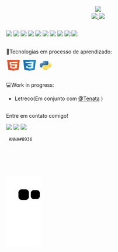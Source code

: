 <div align="center">
  <a href="https://github.com/AnnaTRocha"/>
  <img src="https://user-images.githubusercontent.com/95356877/173167015-d3a1b489-6724-4c33-9892-5e9de25084d6.gif"/>
</div>
  
<div align="center">
  <a href="https://github.com/AnnaTRocha"/>
  <img height="150em" src="https://github-readme-stats.vercel.app/api?username=AnnaTRocha&show_icons=true&theme=dark&include_all_commits=true&count_private=true"/>
  <a href="https://github.com/AnnaTRocha"/>
  <img height="150em" src="https://github-readme-stats.vercel.app/api/top-langs/?username=AnnaTRocha&layout=compact&langs_count=7&theme=dark"/>
</div>
  
##

<div>
   <a href="https://github.com/AnnaTRocha" target="_blank"><img src="https://img.shields.io/badge/Arduino_IDE-00979D?style=for-the-badge&logo=arduino&logoColor=white" target="_blank"></a>
  <a href="https://github.com/AnnaTRocha" target="_blank"><img src="https://img.shields.io/badge/Python-3776AB?style=for-the-badge&logo=python&logoColor=white" target="_blank"></a>
    <a href="https://github.com/AnnaTRocha" target="_blank"><img src="https://img.shields.io/badge/Java-ED8B00?style=for-the-badge&logo=java&logoColor=white" target="_blank"></a>
   <a href="https://github.com/AnnaTRocha" target="_blank"><img src="	https://img.shields.io/badge/Eclipse-2C2255?style=for-the-badge&logo=eclipse&logoColor=white" target="_blank"></a>
   <a href="https://github.com/AnnaTRocha" target="_blank"><img src="https://img.shields.io/badge/PyCharm-000000.svg?&style=for-the-badge&logo=PyCharm&logoColor=white" target="_blank"></a>
  <a href="https://github.com/AnnaTRocha" target="_blank"><img src="https://img.shields.io/badge/GitHub-100000?style=for-the-badge&logo=github&logoColor=white" target="_blank"></a>
  <a href="https://github.com/AnnaTRocha" target="_blank"><img src="https://img.shields.io/badge/Colab-F9AB00?style=for-the-badge&logo=googlecolab&color=525252" target="_blank"></a>
  <a href="https://github.com/AnnaTRocha" target="_blank"><img src="https://img.shields.io/badge/Figma-F24E1E?style=for-the-badge&logo=figma&logoColor=white" target="_blank"></a>
  <a href="https://github.com/AnnaTRocha" target="_blank"><img src="https://img.shields.io/badge/Adobe%20Photoshop-31A8FF?style=for-the-badge&logo=Adobe%20Photoshop&logoColor=black" target="_blank"></a>
  <a href="https://github.com/AnnaTRocha" target="_blank"><img src="https://img.shields.io/badge/Krita-203759?style=for-the-badge&logo=krita&logoColor=EEF37B" target="_blank"></a>

 ##
  
📝Tecnologias em processo de aprendizado: 
  
   <img align="center" alt="HTML" height="30" width="40" src="https://raw.githubusercontent.com/devicons/devicon/master/icons/html5/html5-original.svg">
  <img align="center" alt="CSS" height="30" width="40" src="https://raw.githubusercontent.com/devicons/devicon/master/icons/css3/css3-original.svg">
  <img align="center" alt="Python" height="30" width="40" src="https://raw.githubusercontent.com/devicons/devicon/master/icons/python/python-original.svg">
 
  ##
  
 💻Work in progress:
  
  - Letreco(Em conjunto com [@Tenata](https://github.com/TenataOfficial) )
  
<div>    
   
 ##
  
  Entre em contato comigo!
    
  <a href="https://www.linkedin.com/in/anna-rocha-5a3126227" target="_blank"><img src="https://img.shields.io/badge/-LinkedIn-%230077B5?style=for-the-badge&logo=linkedin&logoColor=white" target="_blank"></a>
  <a href = "mailto:annaleletr@gmail.com"><img src="https://img.shields.io/badge/-Gmail-%23333?style=for-the-badge&logo=gmail&logoColor=white" target="_blank"></a>
  <img src="https://img.shields.io/badge/Discord-7289DA?style=for-the-badge&logo=discord&logoColor=white" target="_blank">
  
  
     ANNA#8936
  <br><br>
</div>
  
  <!--
<a href="https://github.com/AnnaTRocha" target="_blank"><img src="https://img.shields.io/badge/HTML5-E34F26?style=for-the-badge&logo=html5&logoColor=white" target="_blank"></a>
  <a href="https://github.com/AnnaTRocha" target="_blank"><img src="https://img.shields.io/badge/CSS3-1572B6?style=for-the-badge&logo=css3&logoColor=white" target="_blank"></a>
  <a href="https://github.com/AnnaTRocha" target="_blank"><img src="https://img.shields.io/badge/PostgreSQL-316192?style=for-the-badge&logo=postgresql&logoColor=white" target="_blank"></a> 
  <a href="https://github.com/AnnaTRocha" target="_blank"><img src="https://img.shields.io/badge/Visual_Studio_Code-0078D4?style=for-the-badge&logo=visual%20studio%20code&logoColor=white" target="_blank"></a>
  <a href="https://github.com/AnnaTRocha" target="_blank"><img src="https://img.shields.io/badge/Spring-6DB33F?style=for-the-badge&logo=spring&logoColor=white" target="_blank"></a>
  <a href="https://github.com/AnnaTRocha" target="_blank"><img src="https://img.shields.io/badge/Notepad++-90E59A.svg?style=for-the-badge&logo=notepad%2B%2B&logoColor=black" target="_blank"></a>
  <a href="https://github.com/AnnaTRocha" target="_blank"><img src="https://img.shields.io/badge/Android_Studio-3DDC84?style=for-the-badge&logo=android-studio&logoColor=white" target="_blank"></a>
  <a href="https://github.com/AnnaTRocha" target="_blank"><img src="https://img.shields.io/badge/apache%20netbeans-1B6AC6?style=for-the-badge&logo=apache%20netbeans%20IDE&logoColor=white" target="_blank"></a>
  <a href="https://github.com/AnnaTRocha" target="_blank"><img src="https://img.shields.io/badge/IntelliJ_IDEA-000000.svg?style=for-the-badge&logo=intellij-idea&logoColor=white" target="_blank"></a>
  <a href="https://github.com/AnnaTRocha" target="_blank"><img src="https://img.shields.io/badge/Eclipse-2C2255?style=for-the-badge&logo=eclipse&logoColor=white" target="_blank"></a>
  <a href="https://github.com/AnnaTRocha" target="_blank"><img src="https://img.shields.io/badge/Visual_Studio_Code-0078D4?style=for-the-badge&logo=visual%20studio%20code&logoColor=white" target="_blank"></a>
  <a href="https://github.com/AnnaTRocha" target="_blank"><img src="https://img.shields.io/badge/Oracle-F80000?style=for-the-badge&logo=Oracle&logoColor=white" target="_blank"></a>
  <a href="https://github.com/AnnaTRocha" target="_blank"><img src="https://img.shields.io/badge/MySQL-005C84?style=for-the-badge&logo=mysql&logoColor=white" target="_blank"></a>-->
  <br><br>
   ![Snake animation](https://github.com/annatrocha/annatrocha/blob/output/github-contribution-grid-snake.svg)
  
</div>
